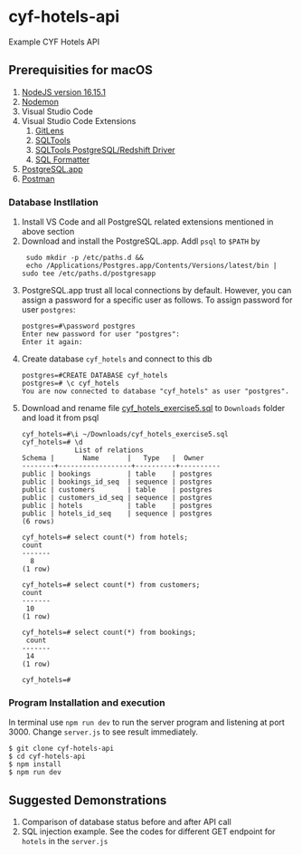 # cyf-hotels-api
Example CYF Hotels API

## Prerequisities for macOS
1. [NodeJS version 16.15.1](https://nodejs.org/en/)
2. [Nodemon](https://www.npmjs.com/package//nodemon) 
3. Visual Studio Code
4. Visual Studio Code Extensions
   1. [GitLens](https://marketplace.visualstudio.com/items?itemName=eamodio.gitlens)
   2. [SQLTools](https://vscode-sqltools.mteixeira.dev)
   3. [SQLTools PostgreSQL/Redshift Driver](https://marketplace.visualstudio.com/items?itemName=mtxr.sqltools-driver-pg)
   4. [SQL Formatter](https://marketplace.visualstudio.com/publishers/adpyke)
5. [PostgreSQL.app](https://github.com/PostgresApp/PostgresApp/releases/download/v2.5.7/Postgres-2.5.7-14.dmg)
6. [Postman](https://www.postman.com/)

### Database Instllation
1. Install VS Code and all PostgreSQL related extensions mentioned in above section
2. Download and install the PostgreSQL.app. Addl `psql` to `$PATH` by
   ```
    sudo mkdir -p /etc/paths.d &&
    echo /Applications/Postgres.app/Contents/Versions/latest/bin | sudo tee /etc/paths.d/postgresapp
   ```  
3. PostgreSQL.app trust all local connections by default. However, you can assign a password for a specific user as follows. To assign password for user `postgres`:
   ```
   postgres=#\password postgres
   Enter new password for user "postgres": 
   Enter it again:
   ```
4. Create database `cyf_hotels` and connect to this db
   ```
   postgres=#CREATE DATABASE cyf_hotels
   postgres=# \c cyf_hotels
   You are now connected to database "cyf_hotels" as user "postgres".
   ```
5. Download and rename file [cyf_hotels_exercise5.sql](https://syllabus.codeyourfuture.io/assets/files/cyf_hotels_exercise5-88cc17362572ef85a70785dc2ceb21e9.sql) to `Downloads` folder and load it from psql
   ```
   cyf_hotels=#\i ~/Downloads/cyf_hotels_exercise5.sql
   cyf_hotels=# \d
                List of relations
   Schema |       Name       |   Type   |  Owner
   --------+------------------+----------+----------
   public | bookings         | table    | postgres
   public | bookings_id_seq  | sequence | postgres
   public | customers        | table    | postgres
   public | customers_id_seq | sequence | postgres
   public | hotels           | table    | postgres
   public | hotels_id_seq    | sequence | postgres
   (6 rows)

   cyf_hotels=# select count(*) from hotels;
   count
   -------
     8
   (1 row)

   cyf_hotels=# select count(*) from customers;
   count
   -------
    10
   (1 row)

   cyf_hotels=# select count(*) from bookings;
    count
   -------
    14
   (1 row)

   cyf_hotels=#
   ```
### Program Installation and execution
In terminal use `npm run dev` to run the server program and listening at port 3000. Change `server.js` to see result immediately.
```
$ git clone cyf-hotels-api
$ cd cyf-hotels-api
$ npm install
$ npm run dev
```

## Suggested Demonstrations
1. Comparison of database status before and after API call
2. SQL injection example. See the codes for different GET endpoint for `hotels` in the `server.js` 



